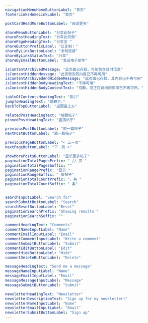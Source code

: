 ```yaml
---
navigationMenuHomeButtonLabel: "首页"
footerLinksHomeLinkLabel: "首页"

postCardReadMoreButtonLabel: "阅读更多"

shareMenuButtonLabel: "分享此帖子"
sharePostHeadingText: "分享此页面"
sharePageHeadingText: "分享至 "
shareButtonPrefixLabel: "已复制！"
shareByLinkButtonLabel: "复制链接"
shareByLinkStatusText: "分享"
shareByEmailButtonLabel: "发送电子邮件"

isContentArchivedMessage: "此页面已存档，可能包含过时信息"
isContentHiddenMessage: "此页面及其内容已不再可用"
isContentArchivedAndHiddenMessage: "此页面已存档，其内容已不再可用"
isContentHiddenBodyHeadingText: "不再可用"
isContentHiddenBodyContentText: "抱歉，您正在访问的页面已不再可用。"

tableOfContentsHeadingText: "索引"
jumpToHeadingText: "跳轉至:"
backToTopButtonLabel: "返回最上方"

relatedPostHeadingText: "相關帖子"
pinnedPostHeadingText: "置頂帖子"

previousPostButtonLabel: "前一篇帖子"
nextPostButtonLabel: "后一篇帖子"

previousPageButtonLabel: "< 上一页"
nextPageButtonLabel: "下一页 >"

showMorePostsButtonLabel: "显示更多帖子"
paginationTotalPagesPrefix: " // 页 "
paginationTotalPagesSuffix: ""
paginationRangePrefix: "显示 "
paginationRangeSuffix: " 条帖子"
paginationTotalCountPrefix: "，共 "
paginationTotalCountSuffix: " 条"


searchInputLabel: "Search for"
searchSubmitButtonLabel: "Search"
searchResetButtonLabel: "Reset"
paginationSearchPrefix: "Showing results "
paginationSearchSuffix: ""

commentHeadingText: "Comments"
commentNameInputLabel: "Name"
commentEmailInputLabel: "Email"
commentCommentInputLabel: "Write a comment"
commentSubmitButtonLabel: "Submit"
commentEditButtonLabel: "Edit"
commentHideButtonLabel: "Hide"
commentDeleteButtonLabel: "Delete"

messageHeadingText: "Send me a message"
messageNameInputLabel: "Name"
messageEmailInputLabel: "Email"
messageMessageInputLabel: "Message"
messageSubmitButtonLabel: "Submit"

newsletterHeadingText: "Newsletter"
newsletterDescriptionText: "Sign up for my newsletter!"
newsletterNameInputLabel: "Name"
newsletterEmailInputLabel: "Email"
newsletterSubmitButtonLabel: "Sign up"
---
```

